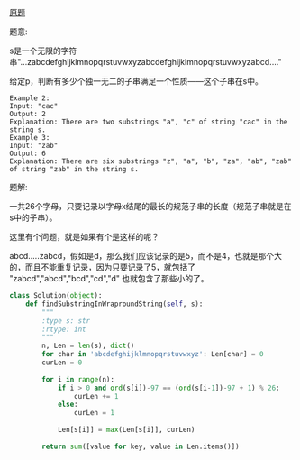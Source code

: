 [原题](https://leetcode.com/problems/unique-substrings-in-wraparound-string)

题意:

s是一个无限的字符串"...zabcdefghijklmnopqrstuvwxyzabcdefghijklmnopqrstuvwxyzabcd...."

给定p，判断有多少个独一无二的子串满足一个性质——这个子串在s中。


```
Example 2:
Input: "cac"
Output: 2
Explanation: There are two substrings "a", "c" of string "cac" in the string s.
Example 3:
Input: "zab"
Output: 6
Explanation: There are six substrings "z", "a", "b", "za", "ab", "zab" of string "zab" in the string s.
```

题解:

一共26个字母，只要记录以字母x结尾的最长的规范子串的长度（规范子串就是在s中的子串）。

这里有个问题，就是如果有个是这样的呢？

abcd.....zabcd，假如是d，那么我们应该记录的是5，而不是4，也就是那个大的，而且不能重复记录，因为只要记录了5，就包括了 "zabcd","abcd","bcd","cd","d" 也就包含了那些小的了。

```Python
class Solution(object):
    def findSubstringInWraproundString(self, s):
        """
        :type s: str
        :rtype: int
        """
        n, Len = len(s), dict()
        for char in 'abcdefghijklmnopqrstuvwxyz': Len[char] = 0
        curLen = 0
        
        for i in range(n):
            if i > 0 and ord(s[i])-97 == (ord(s[i-1])-97 + 1) % 26:
                curLen += 1
            else:
                curLen = 1
            
            Len[s[i]] = max(Len[s[i]], curLen)
        
        return sum([value for key, value in Len.items()])
```

